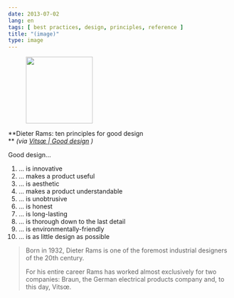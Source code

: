 ```yaml
---
date: 2013-07-02
lang: en
tags: [ best practices, design, principles, reference ]
title: "(image)"
type: image
---
```


<figure>
<a
href="https://hugo.ferreira.cc/dieter-rams-ten-principles-for-good-design-via/attachment/457/"
rel="attachment"><img
src="https://hugo.ferreira.cc/wp-content/uploads/2013/07/tumblr_mpby8wqNQF1qz82meo1_400-150x150.jpg"
srcset="https://hugo.ferreira.cc/wp-content/uploads/2013/07/tumblr_mpby8wqNQF1qz82meo1_400-150x150.jpg 150w, https://hugo.ferreira.cc/wp-content/uploads/2013/07/tumblr_mpby8wqNQF1qz82meo1_400-300x300.jpg 300w, https://hugo.ferreira.cc/wp-content/uploads/2013/07/tumblr_mpby8wqNQF1qz82meo1_400.jpg 350w"
sizes="(max-width: 150px) 100vw, 150px" width="150" height="150" /></a></figure>

**Dieter Rams: ten principles for good design\
** *(via [Vitsœ  |  Good
design](https://www.vitsoe.com/rw/about/good-design) )*

Good design...

1.  ... is innovative
2.  ... makes a product useful
3.  ... is aesthetic
4.  ... makes a product understandable
5.  ... is unobtrusive
6.  ... is honest
7.  ... is long-lasting
8.  ... is thorough down to the last detail
9.  ... is environmentally-friendly
10. ... is as little design as possible

>
> Born in 1932, Dieter Rams is one of the foremost industrial designers
> of the 20th century.
>
> For his entire career Rams has worked almost exclusively for two
> companies: Braun, the German electrical products company and, to this
> day, Vitsœ.

